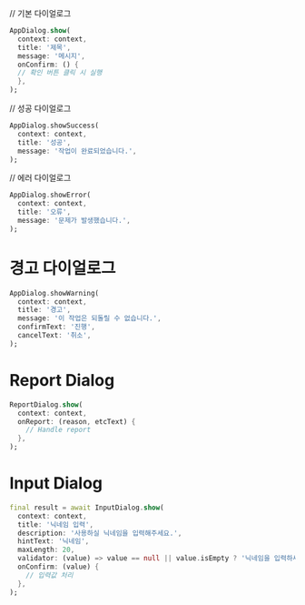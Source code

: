 // 기본 다이얼로그

```dart
AppDialog.show(
  context: context,
  title: '제목',
  message: '메시지',
  onConfirm: () {
  // 확인 버튼 클릭 시 실행
  },
);
```

// 성공 다이얼로그

```dart
AppDialog.showSuccess(
  context: context,
  title: '성공',
  message: '작업이 완료되었습니다.',
);
```

// 에러 다이얼로그

```dart
AppDialog.showError(
  context: context,
  title: '오류',
  message: '문제가 발생했습니다.',
);
```

# 경고 다이얼로그

```dart
AppDialog.showWarning(
  context: context,
  title: '경고',
  message: '이 작업은 되돌릴 수 없습니다.',
  confirmText: '진행',
  cancelText: '취소',
);
```

# Report Dialog

```dart
ReportDialog.show(
  context: context,
  onReport: (reason, etcText) {
    // Handle report
  },
);
```

# Input Dialog

```dart
final result = await InputDialog.show(
  context: context,
  title: '닉네임 입력',
  description: '사용하실 닉네임을 입력해주세요.',
  hintText: '닉네임',
  maxLength: 20,
  validator: (value) => value == null || value.isEmpty ? '닉네임을 입력하세요.' : null,
  onConfirm: (value) {
    // 입력값 처리
  },
);
```
